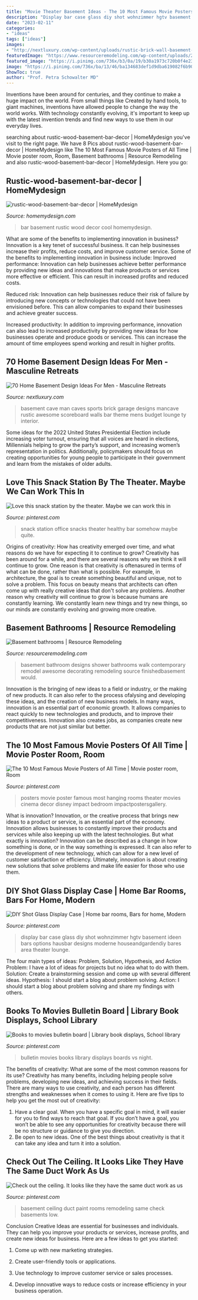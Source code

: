 ```yaml
---
title: "Movie Theater Basement Ideas - The 10 Most Famous Movie Posters Of All Time"
description: "Display bar case glass diy shot wohnzimmer hgtv basement ideen bars options hausbar designs moderne houseandgardendiy bares area theater lounge"
date: "2023-02-11"
categories:
- "ideas"
tags: ["ideas"]
images:
- "http://nextluxury.com/wp-content/uploads/rustic-brick-wall-basement-with-scoreboard-on-wall.jpg"
featuredImage: "https://www.resourceremodeling.com/wp-content/uploads/2018/05/Basement-Bathroom-Remodel-Design.jpg"
featured_image: "https://i.pinimg.com/736x/b3/0a/19/b30a1973c720b0f4e23dfc697b0cf74f--famous-movie-posters-poster-hanging.jpg"
image: "https://i.pinimg.com/736x/ba/13/46/ba134683def1d9dba619082f6b90b6fe--snack-station-snacks.jpg"
ShowToc: true
author: "Prof. Petra Schowalter MD"
---
```



Inventions have been around for centuries, and they continue to make a huge impact on the world. From small things like Created by hand tools, to giant machines, inventions have allowed people to change the way the world works. With technology constantly evolving, it's important to keep up with the latest invention trends and find new ways to use them in our everyday lives.

	

		
searching about rustic-wood-basement-bar-decor | HomeMydesign you've visit to the right page. We have 8 Pics about rustic-wood-basement-bar-decor | HomeMydesign like The 10 Most Famous Movie Posters of All Time | Movie poster room, Room, Basement bathrooms | Resource Remodeling and also rustic-wood-basement-bar-decor | HomeMydesign. Here you go:
		
    
## Rustic-wood-basement-bar-decor | HomeMydesign

<img loading=lazy src="https://homemydesign.com/wp-content/uploads/2016/06/rustic-wood-basement-bar-decor.jpg" onerror="this.onerror=null;this.src='https://tse1.mm.bing.net/th?id=OIP.gUu6378AtZr8WMJ_7qGUQQHaLH&amp;pid=15.1';" alt="rustic-wood-basement-bar-decor | HomeMydesign">

_Source: homemydesign.com_

>bar basement rustic wood decor cool homemydesign. 

	

What are some of the benefits to implementing innovation in business?
Innovation is a key tenet of successful business. It can help businesses increase their profits, reduce costs, and improve customer service. Some of the benefits to implementing innovation in business include: 
Improved performance: Innovation can help businesses achieve better performance by providing new ideas and innovations that make products or services more effective or efficient. This can result in increased profits and reduced costs. 

Reduced risk: Innovation can help businesses reduce their risk of failure by introducing new concepts or technologies that could not have been envisioned before. This can allow companies to expand their businesses and achieve greater success. 

Increased productivity: In addition to improving performance, innovation can also lead to increased productivity by providing new ideas for how businesses operate and produce goods or services. This can increase the amount of time employees spend working and result in higher profits.

    
## 70 Home Basement Design Ideas For Men - Masculine Retreats

<img loading=lazy src="http://nextluxury.com/wp-content/uploads/rustic-brick-wall-basement-with-scoreboard-on-wall.jpg" onerror="this.onerror=null;this.src='https://tse1.mm.bing.net/th?id=OIP.97PA2Yg4aZDkLAPRQWBa4wHaFS&amp;pid=15.1';" alt="70 Home Basement Design Ideas For Men - Masculine Retreats">

_Source: nextluxury.com_

>basement cave man caves sports brick garage designs mancave rustic awesome scoreboard walls bar theme mens budget lounge ty interior. 

	

Some ideas for the 2022 United States Presidential Election include increasing voter turnout, ensuring that all voices are heard in elections, Millennials helping to grow the party’s support, and increasing women’s representation in politics. Additionally, policymakers should focus on creating opportunities for young people to participate in their government and learn from the mistakes of older adults.

    
## Love This Snack Station By The Theater. Maybe We Can Work This In

<img loading=lazy src="https://i.pinimg.com/736x/ba/13/46/ba134683def1d9dba619082f6b90b6fe--snack-station-snacks.jpg" onerror="this.onerror=null;this.src='https://tse3.mm.bing.net/th?id=OIP.aemoCPCj9kznjaloxfGKvwHaJ3&amp;pid=15.1';" alt="Love this snack station by the theater. Maybe we can work this in">

_Source: pinterest.com_

>snack station office snacks theater healthy bar somehow maybe quite. 

	

Origins of creativity: How has creativity emerged over time, and what reasons do we have for expecting it to continue to grow?
Creativity has been around for a while, and there are several reasons why we think it will continue to grow. One reason is that creativity is oftenasured in terms of what can be done, rather than what is possible. For example, in architecture, the goal is to create something beautiful and unique, not to solve a problem. This focus on beauty means that architects can often come up with really creative ideas that don't solve any problems. Another reason why creativity will continue to grow is because humans are constantly learning. We constantly learn new things and try new things, so our minds are constantly evolving and growing more creative.

    
## Basement Bathrooms | Resource Remodeling

<img loading=lazy src="https://www.resourceremodeling.com/wp-content/uploads/2018/05/Basement-Bathroom-Remodel-Design.jpg" onerror="this.onerror=null;this.src='https://tse1.mm.bing.net/th?id=OIP.mxSiBZKM4lzsEm5m8ZlosQHaEz&amp;pid=15.1';" alt="Basement bathrooms | Resource Remodeling">

_Source: resourceremodeling.com_

>basement bathroom designs shower bathrooms walk contemporary remodel awesome decorating remodeling source finishedbasement would. 

	

Innovation is the bringing of new ideas to a field or industry, or the making of new products. It can also refer to the process ofalysing and developing these ideas, and the creation of new business models. In many ways, innovation is an essential part of economic growth. It allows companies to react quickly to new technologies and products, and to improve their competitiveness. Innovation also creates jobs, as companies create new products that are not just similar but better.

    
## The 10 Most Famous Movie Posters Of All Time | Movie Poster Room, Room

<img loading=lazy src="https://i.pinimg.com/736x/b3/0a/19/b30a1973c720b0f4e23dfc697b0cf74f--famous-movie-posters-poster-hanging.jpg" onerror="this.onerror=null;this.src='https://tse4.mm.bing.net/th?id=OIP.cWCDeS7fHGP4NSQU_5m9oAHaFj&amp;pid=15.1';" alt="The 10 Most Famous Movie Posters of All Time | Movie poster room, Room">

_Source: pinterest.com_

>posters movie poster famous most hanging rooms theater movies cinema decor disney impact bedroom impactpostersgallery. 

	

What is innovation?
Innovation, or the creative process that brings new ideas to a product or service, is an essential part of the economy. Innovation allows businesses to constantly improve their products and services while also keeping up with the latest technologies. But what exactly is innovation?
Innovation can be described as a change in how something is done, or in the way something is expressed. It can also refer to the development of new technology, which can allow for a new level of customer satisfaction or efficiency. Ultimately, innovation is about creating new solutions that solve problems and make life easier for those who use them.

    
## DIY Shot Glass Display Case | Home Bar Rooms, Bars For Home, Modern

<img loading=lazy src="https://i.pinimg.com/736x/86/12/af/8612afc73f9ca87d68468a15755ece69.jpg" onerror="this.onerror=null;this.src='https://tse4.mm.bing.net/th?id=OIP.X7g1ZgfOHJRvW9sLTbvJdQHaLH&amp;pid=15.1';" alt="DIY Shot Glass Display Case | Home bar rooms, Bars for home, Modern">

_Source: pinterest.com_

>display bar case glass diy shot wohnzimmer hgtv basement ideen bars options hausbar designs moderne houseandgardendiy bares area theater lounge. 

	

The four main types of ideas: Problem, Solution, Hypothesis, and Action
Problem: I have a lot of ideas for projects but no idea what to do with them.
Solution: Create a brainstorming session and come up with several different ideas.
Hypothesis: I should start a blog about problem solving.
Action: I should start a blog about problem solving and share my findings with others.

    
## Books To Movies Bulletin Board | Library Book Displays, School Library

<img loading=lazy src="https://i.pinimg.com/736x/a3/2a/2b/a32a2bd42fb945fa6b979244b3f7af6d.jpg" onerror="this.onerror=null;this.src='https://tse3.mm.bing.net/th?id=OIP.8geC3yjwZCwpnstVmeRvQwHaJ3&amp;pid=15.1';" alt="Books to movies bulletin board | Library book displays, School library">

_Source: pinterest.com_

>bulletin movies books library displays boards vs night. 

	

The benefits of creativity: What are some of the most common reasons for its use?
Creativity has many benefits, including helping people solve problems, developing new ideas, and achieving success in their fields. There are many ways to use creativity, and each person has different strengths and weaknesses when it comes to using it. Here are five tips to help you get the most out of creativity: 
1. Have a clear goal. When you have a specific goal in mind, it will easier for you to find ways to reach that goal. If you don’t have a goal, you won’t be able to see any opportunities for creativity because there will be no structure or guidance to give you direction. 
2. Be open to new ideas. One of the best things about creativity is that it can take any idea and turn it into a solution.

    
## Check Out The Ceiling. It Looks Like They Have The Same Duct Work As Us

<img loading=lazy src="https://i.pinimg.com/736x/45/49/f3/4549f38368ec95a2799d2589ac6ba74b--basement-remodeling-basement-ideas.jpg" onerror="this.onerror=null;this.src='https://tse1.mm.bing.net/th?id=OIP.J6JLHMvBL6aECkjeeGz1_gHaFj&amp;pid=15.1';" alt="Check out the ceiling. It looks like they have the same duct work as us">

_Source: pinterest.com_

>basement ceiling duct paint rooms remodeling same check basements low. 

	

Conclusion
Creative Ideas are essential for businesses and individuals. They can help you improve your products or services, increase profits, and create new ideas for business. Here are a few ideas to get you started:
1. Come up with new marketing strategies.

2. Create user-friendly tools or applications.

3. Use technology to improve customer service or sales processes.

4. Develop innovative ways to reduce costs or increase efficiency in your business operation.

